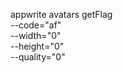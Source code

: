 appwrite avatars getFlag \
        --code="af" \
        --width="0" \
        --height="0" \
        --quality="0"

